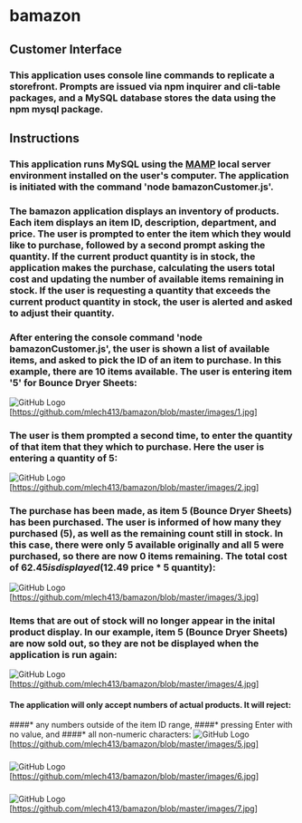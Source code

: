 # bamazon

## Customer Interface

### This application uses console line commands to replicate a storefront. Prompts are issued via npm inquirer and cli-table packages, and a MySQL database stores the data using the npm mysql package.

## Instructions

### This application runs MySQL using the <a href='https://www.mamp.info/en/downloads/'>MAMP</a> local server environment installed on the user's computer. The application is initiated with the command 'node bamazonCustomer.js'.

### The bamazon application displays an inventory of products. Each item displays an item ID, description, department, and price. The user is prompted to enter the item which they would like to purchase, followed by a second prompt asking the quantity. If the current product quantity is in stock, the application makes the purchase, calculating the users total cost and updating the number of available items remaining in stock. If the user is requesting a quantity that exceeds the current product quantity in stock, the user is alerted and asked to adjust their quantity.

### After entering the console command 'node bamazonCustomer.js', the user is shown a list of available items, and asked to pick the ID of an item to purchase. In this example, there are 10 items available. The user is entering item '5' for Bounce Dryer Sheets:

![GitHub Logo](/images/Img1.jpg)
[https://github.com/mlech413/bamazon/blob/master/images/1.jpg]


### The user is them prompted a second time, to enter the quantity of that item that they which to purchase. Here the user is entering a quantity of 5:
![GitHub Logo](/images/Img2.jpg)
[https://github.com/mlech413/bamazon/blob/master/images/2.jpg]

### The purchase has been made, as item 5 (Bounce Dryer Sheets) has been purchased. The user is informed of how many they purchased (5), as well as the remaining count still in stock. In this case, there were only 5 available originally and all 5 were purchased, so there are now 0 items remaining. The total cost of $62.45 is displayed ($12.49 price * 5 quantity):
![GitHub Logo](/images/Img3.jpg)
[https://github.com/mlech413/bamazon/blob/master/images/3.jpg]

### Items that are out of stock will no longer appear in the inital product display. In our example, item 5 (Bounce Dryer Sheets) are now sold out, so they are not be displayed when the application is run again:
![GitHub Logo](/images/Img4.jpg)
[https://github.com/mlech413/bamazon/blob/master/images/4.jpg]

#### The application will only accept numbers of actual products. It will reject:
####* any numbers outside of the item ID range,
####* pressing Enter with no value, and
####* all non-numeric characters:
![GitHub Logo](/images/Img5.jpg)
[https://github.com/mlech413/bamazon/blob/master/images/5.jpg]

### 
![GitHub Logo](/images/Img6.jpg)
[https://github.com/mlech413/bamazon/blob/master/images/6.jpg]

### 
![GitHub Logo](/images/Img7.jpg)
[https://github.com/mlech413/bamazon/blob/master/images/7.jpg]